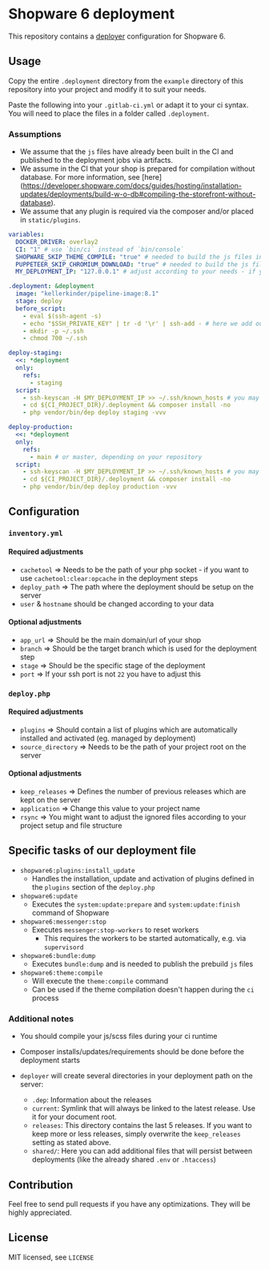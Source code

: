# Shopware 6 deployment
This repository contains a [deployer](https://deployer.org/) configuration for Shopware 6.

## Usage
Copy the entire `.deployment` directory from the `example` directory of this repository into your project and modify it to suit your needs.

Paste the following into your `.gitlab-ci.yml` or adapt it to your ci syntax.
You will need to place the files in a folder called `.deployment`.

### Assumptions
* We assume that the `js` files have already been built in the CI and published to the deployment jobs via artifacts.
* We assume in the CI that your shop is prepared for compilation without database. For more information, see [here] (https://developer.shopware.com/docs/guides/hosting/installation-updates/deployments/build-w-o-db#compiling-the-storefront-without-database).
* We assume that any plugin is required via the composer and/or placed in `static/plugins`.
```yaml
variables:
  DOCKER_DRIVER: overlay2
  CI: "1" # use `bin/ci` instead of `bin/console`
  SHOPWARE_SKIP_THEME_COMPILE: "true" # needed to build the js files inside the ci
  PUPPETEER_SKIP_CHROMIUM_DOWNLOAD: "true" # needed to build the js files inside the ci
  MY_DEPLOYMENT_IP: "127.0.0.1" # adjust according to your needs - if your IPs of the stage and live system differ - you might want to enter the IP directly for each CI job

.deployment: &deployment
  image: "kellerkinder/pipeline-image:8.1"
  stage: deploy
  before_script:
    - eval $(ssh-agent -s)
    - echo "$SSH_PRIVATE_KEY" | tr -d '\r' | ssh-add - # here we add our private key to the ssh config
    - mkdir -p ~/.ssh
    - chmod 700 ~/.ssh

deploy-staging:
  <<: *deployment
  only:
    refs:
      - staging
  script:
    - ssh-keyscan -H $MY_DEPLOYMENT_IP >> ~/.ssh/known_hosts # you may want to use a CI variable for the host key and write that to known_hosts
    - cd ${CI_PROJECT_DIR}/.deployment && composer install -no
    - php vendor/bin/dep deploy staging -vvv

deploy-production:
  <<: *deployment
  only:
    refs:
      - main # or master, depending on your repository
  script:
    - ssh-keyscan -H $MY_DEPLOYMENT_IP >> ~/.ssh/known_hosts # you may want to use a CI variable for the host key and write that to known_hosts
    - cd ${CI_PROJECT_DIR}/.deployment && composer install -no
    - php vendor/bin/dep deploy production -vvv
```

## Configuration
### `inventory.yml`
#### Required adjustments
* `cachetool` => Needs to be the path of your php socket - if you want to use `cachetool:clear:opcache` in the deployment steps
* `deploy_path` => The path where the deployment should be setup on the server
* `user` & `hostname` should be changed according to your data

#### Optional adjustments
* `app_url` => Should be the main domain/url of your shop
* `branch` => Should be the target branch which is used for the deployment step
* `stage` => Should be the specific stage of the deployment
* `port` => If your ssh port is not `22` you have to adjust this

### `deploy.php`
#### Required adjustments
* `plugins` => Should contain a list of plugins which are automatically installed and activated (eg. managed by deployment)
* `source_directory` => Needs to be the path of your project root on the server

#### Optional adjustments
* `keep_releases` => Defines the number of previous releases which are kept on the server
* `application` => Change this value to your project name
* `rsync` => You might want to adjust the ignored files according to your project setup and file structure

## Specific tasks of our deployment file
* `shopware6:plugins:install_update`
  * Handles the installation, update and activation of plugins defined in the `plugins` section of the `deploy.php`
* `shopware6:update`
  * Executes the `system:update:prepare` and `system:update:finish` command of Shopware
* `shopware6:messenger:stop`
  * Executes `messenger:stop-workers` to reset workers
    * This requires the workers to be started automatically, e.g. via `supervisord`
* `shopware6:bundle:dump`
  * Executes `bundle:dump` and is needed to publish the prebuild `js` files 
* `shopware6:theme:compile`
  * Will execute the `theme:compile` command
  * Can be used if the theme compilation doesn't happen during the `ci` process

### Additional notes
* You should compile your js/scss files during your ci runtime
* Composer installs/updates/requirements should be done before the deployment starts

* `deployer` will create several directories in your deployment path on the server:
  * `.dep`: Information about the releases
  * `current`: Symlink that will always be linked to the latest release. Use it for your document root.
  * `releases`: This directory contains the last 5 releases. If you want to keep more or less releases, simply overwrite the `keep_releases` setting as stated above.
  * `shared/`: Here you can add additional files that will persist between deployments (like the already shared `.env` or `.htaccess`)

## Contribution
Feel free to send pull requests if you have any optimizations. They will be highly appreciated.

## License
MIT licensed, see `LICENSE`
